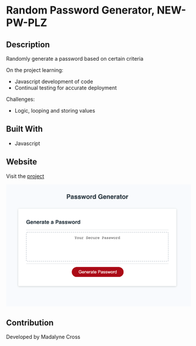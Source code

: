 # Random Password Generator, NEW-PW-PLZ
## Description
Randomly generate a password based on certain criteria

On the project learning: 
* Javascript development of code
* Continual testing for accurate deployment


Challenges:
* Logic, looping and storing values


## Built With
* Javascript
 

## Website
Visit the [project](https://violanerd.github.io/new-pw-plz/)

<a href="https://violanerd.github.io/new-pw-plz/">
<img src="./screenshot.png" alt="Snapshot of password generator">
</a>

## Contribution

Developed by Madalyne Cross